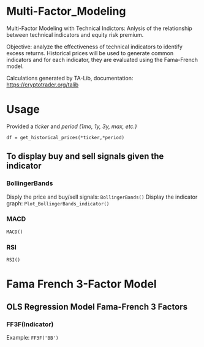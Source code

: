# Multi-Factor_Modeling
Multi-Factor Modeling with Technical Indictors: Anlysis of the relationship between technical indicators and equity risk premium.

Objective: analyze the effectiveness of technical indicators to identify excess returns. Historical prices will be used to generate common indicators and for each indicator, they are evaluated using the Fama-French model.

Calculations generated by TA-Lib, documentation: https://cryptotrader.org/talib


# Usage
Provided a *ticker* and *period (1mo, 1y, 3y, max, etc.)*

```df = get_historical_prices(*ticker,*period)```

## To display buy and sell signals given the indicator
### BollingerBands
Disply the price and buy/sell signals:
```BollingerBands()```
Display the indicator graph:
```Plot_BollingerBands_indicator()```

### MACD
```MACD()```

### RSI
```RSI()```

# Fama French 3-Factor Model


## OLS Regression Model Fama-French 3 Factors

### FF3F(Indicator)
Example:
```FF3F('BB')```


